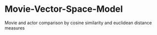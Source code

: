 # Movie-Vector-Space-Model
Movie and actor comparison by cosine similarity and euclidean distance measures
